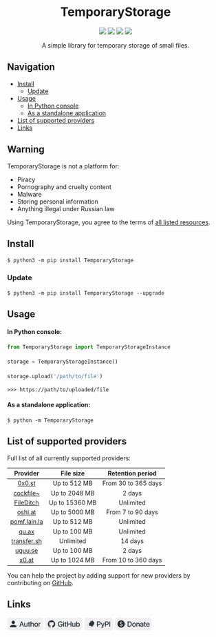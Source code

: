 <div align="center">
  <h1>TemporaryStorage</h1>
  <p>
    <img src="https://img.shields.io/pypi/dm/TemporaryStorage">
    <img src="https://img.shields.io/pypi/v/TemporaryStorage?label=version">
    <img src="https://img.shields.io/pypi/l/TemporaryStorage">
    <img src="https://img.shields.io/github/repo-size/ulbwazhine/TemporaryStorage">
  </p>
  <p>A simple library for temporary storage of small files.</p>
</div>

## Navigation
* [Install](https://github.com/ulbwazhine/TemporaryStorage#install)
  * [Update](https://github.com/ulbwazhine/TemporaryStorage#update)
* [Usage](https://github.com/ulbwazhine/TemporaryStorage#usage)
  * [In Python console](https://github.com/ulbwazhine/TemporaryStorage#in-python-console)
  * [As a standalone application](https://github.com/ulbwazhine/TemporaryStorage#as-a-standalone-application)
* [List of supported providers](https://github.com/ulbwazhine/TemporaryStorage#list-of-supported-providers)
* [Links](https://github.com/ulbwazhine/TemporaryStorage#links)

## Warning
TemporaryStorage is not a platform for:

* Piracy
* Pornography and cruelty content
* Malware
* Storing personal information
* Anything illegal under Russian law

Using TemporaryStorage, you agree to the terms of [all listed resources](https://github.com/ulbwazhine/TemporaryStorage#list-of-supported-providers).

## Install
```
$ python3 -m pip install TemporaryStorage
```

### Update
```console
$ python3 -m pip install TemporaryStorage --upgrade
```

## Usage

#### In Python console:

```python
from TemporaryStorage import TemporaryStorageInstance

storage = TemporaryStorageInstance()

storage.upload('/path/to/file')
```

```
>>> https://path/to/uploaded/file
```

#### As a standalone application:
```
$ python -m TemporaryStorage
```

## List of supported providers

Full list of all currently supported providers:

| Provider | File size | Retention period |
| :---: | :---: | :---: |
| [0x0.st](http://0x0.st) | Up to 512 MB | From 30 to 365 days |
| [cockfile~](https://cockfile.com) | Up to 2048 MB | 2 days |
| [FileDitch](https://fileditch.com) | Up to 15360 MB | Unlimited |
| [oshi.at](https://oshi.at) | Up to 5000 MB | From 7 to 90 days |
| [pomf.lain.la](https://pomf.lain.la) | Up to 512 MB | Unlimited |
| [qu.ax](https://qu.ax) | Up to 100 MB | Unlimited |
| [transfer.sh](https://transfer.sh) | Unlimited | 14 days |
| [uguu.se](https://uguu.se) | Up to 100 MB | 2 days |
| [x0.at](https://x0.at) | Up to 1024 MB | From 10 to 360 days |

You can help the project by adding support for new providers by contributing on [GitHub](https://github.com/ulbwazhine/TemporaryStorage).

## Links
[<img src="https://raw.githubusercontent.com/ulbwa/ulbwa/main/static/badges/author.svg" height="30"/>](https://ulbwa.github.io)
[<img src="https://raw.githubusercontent.com/ulbwa/ulbwa/main/static/badges/github.svg" height="30"/>](https://github.com/ulbwazhine/TemporaryStorage)
[<img src="https://raw.githubusercontent.com/ulbwa/ulbwa/main/static/badges/pypi.svg" height="30"/>](https://pypi.org/project/TemporaryStorage)
[<img src="https://raw.githubusercontent.com/ulbwa/ulbwa/main/static/badges/donate.svg" height="30"/>](https://ulbwa.github.io/go?to=donate)
